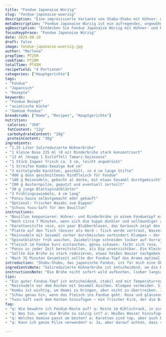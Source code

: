 ```yaml
---
title: "Fondue Japonaise Würzig"
slug: "fondue-japonaise-wuerzig"
description: "Eine improvisierte Variante von Shabu-Shabu mit Hühner- und Rinderbrühe als Basis. Frische Ingwerwurzel und gerösteter Kombu bringen Tiefgang, die Karotten geben knackige Süße. Statt traditionellen Shiitake verwende ich Austernpilze, etwas erdiger im Geschmack. Statt Soba greife ich auf Reisnudeln, die saugen die Brühe besser auf. Die Sojasauce tausche ich gegen Tamari für eine weichere Salznote. Ein Schuss Yuzu-Saft bringt Frische. Langanhaltiges Simmern lässt Aromen verschmelzen, dennoch behalte ich knackige Bissfestigkeit bei Gemüse und Fleisch als Qualitätsmerkmal. Ponzu mit extra Sud, frischer Wasabi nebenbei, rundet ab."
metaDescription: "Fondue Japonaise Würzig ist ein aufregendes, ungewöhnliches Fondue mit frischen Zutaten und perfekten Aromen für die ganze Familie."
ogDescription: "Entdecken Sie Fondue Japonaise Würzig mit Hühner- und Rinderbrühe. Ein einzigartiges Erlebnis mit frischem Gemüse und zartem Fleisch."
focusKeyphrase: "Fondue Japonaise Würzig"
date: 2025-08-10
draft: false
image: fondue-japonaise-wuerzig.jpg
author: "Marlena"
prepTime: PT25M
cookTime: PT20M
totalTime: PT45M
recipeYield: "4 Portionen"
categories: ["Hauptgerichte"]
tags:
- "Fondue"
- "Japanisch"
- "Rezepte"
keywords:
- "Fondue Rezept"
- "asiatische Küche"
- "Gemüse Fondue"
breadcrumb: ["Home", "Recipes", "Hauptgerichte"]
nutrition: 
 calories: "350"
 fatContent: "12g"
 carbohydrateContent: "28g"
 proteinContent: "30g"
ingredients:
- "1,25 Liter Salzreduzierte Hühnerbrühe"
- "1 kleine Dose 225 ml (8 oz) Rinderbrühe stark konzentriert"
- "12 ml (knapp 1 Esslöffel) Tamari-Sojasauce"
- "1 Stück Ingwer frisch ca. 3 cm, leicht angedrückt"
- "1 Streifen Kombu-Seealge 4x4 cm"
- "3 mittelgroße Karotten, geschält, in 4 cm lange Stifte"
- "400 g dünn geschnittenes Rindfleisch für Fondue"
- "180 g Reisnudeln, gekocht al dente, mit etwas Sesamöl durchgemischt"
- "200 g Austernpilze, geputzt und eventuell zerteilt"
- "30 g junge Blattspinatblätter"
- "3 Frühlingszwiebeln, 4 cm lang"
- "Ponzu-Sauce selbstgemacht oder gekauft"
- "Optional: frischer Wasabi zum Dippen"
- "Schuss Yuzu-Saft für den Bouillon"
instructions:
- "Bouillon komponieren: Hühner- und Rinderbrühe in einem Fonduetopf erhitzen, Tamari einrühren. Den Ingwerklotz leicht andrücken, nicht schneiden – so gibt er mehr Aroma ohne zu dominant zu sein. Kombu kurz mit einkochen. Hitze runterdrehen ums sanftes Simmern."
- "Nach circa 7 Minuten, wenn sich die Suppe dunkler und vollmundiger anfühlt, Ingwer und Kombu rausfischen, bevor Bitterstoffe überhandnehmen. Die Brühe riecht dann würzig-frisch mit leicht umami-schwerem Nachklang."
- "Karottenstifte rein, ein paar Blubberblasen, das Geräusch zeigt den Anfang des Garprozesses an. Immer mal mit der Gabel prüfen, ‚zu weich?‘ Nicht – sie sollen knackig sein, warum 4-5 Minuten reichen. Das Gemüse mit Schaumkelle rausnehmen und auf Teller legen; die Karotten dürfen beim Dippen zupacken."
- "Platte auf den Tisch (besser als Herd – Tisch werde vertraut, Wasser pfeift leise in der Schüssel). Brühe auf mittlerer Heizstufe lassen, leicht blubbernd. Fleisch in hauchdünnen Scheiben bereit legen – brauche gutes Messer oder schon geschnitten beim Metzger holen, dann haben die Fasern Spaß beim Cochen und reißen nicht."
- "Reisnudeln mit Sesamöl vorher durchmischen verhindert Klumpen – der Ölfilm hilft auch später beim Gabeln. Ich fand Austernpilze passen aromatisch besser als Shiitake, etwas nussig, haben leichte Bissfestigkeit und den Waldboden unterlegt."
- "Spinatblätter früh waschen, Zwiebelringe schneiden locker auf Vorrat, die nehmen wenig Platz und wandern einzeln in die Brühe. Der Effekt: Zwiebeln geben eine milde Schärfe, Spinat mildert Fleisch vom Fett her."
- "Fleisch im Fondue kurz eintauchen, genau schauen: färbt sich rosa, leicht glänzend, das ist der Punkt—niemand will Gummi oder zähes Stück. Die Brühe nimmt Fleischgeschmack an, ist darum der Hintergrund für Gemüse und Nudeln."
- "Ponzu zu jeder Zeit bereitstellen, als Dip unverzichtbar. Ein Klecks Wasabi nebenher gibt den Schuss Schärfe dazu, aber immer nach Geschmack. Yuzu-Säure gibt dem Ganzen eine frische Note, die beim langen Simmern sonst verloren geht."
- "Sollte die Brühe zu stark reduzieren, etwas heißes Wasser nachgeben, kein kaltes – sonst sinkt die Temperatur und das Fondue macht Pickel."
- "Nach 35 Minuten Gesamtzeit sollte der Fondue-Topf das Aroma optimal umschlossen haben, nicht zu leer sein, und die Zutaten sollten knackig bis zart gleichzeitig im Mund tanzen."
introduction: "Shabu-Shabu, das japanische Fondue, ist für mich eine Übung in Aromenklarheit und Timing. Die Herausforderung: Brühe voll Geschmack ohne Überlagerung, Gemüse und Fleisch im perfekten Zustand. Hühnerbrühe ist die Basis, weil sie leichter als nur Rinderbrühe getragen wird, braucht man also nicht ständig abschmecken. Kombu statt Nori bringt einen volleren Seegeschmack ohne schleimigen Effekt. Für mich heißt das ständiges Riechen und Schauen: Wie dunkel wird die Brühe? Wie knackig sind die Karotten? Und das Fleisch darf keine Chance haben trocken zu werden. Alles hat seine Zeit und Geräusch, von sanftem Köcheln bis zum leisen Klacken der Fleischscheiben, die eintauchen. Meine Varianten entwickeln sich aus Experimenten mit verschiedenen Pilzen und Nudeln- diesmal Reis statt Soba. Jeder Schritt ein kleines Abenteuer, eine Lektion in Geduld und Akzeptanz der kleinen Fehler, die das Gericht erst lebendig machen."
ingredientsNote: "Salzreduzierte Hühnerbrühe ist entscheidend, um die Kontrolle über das Salz zu behalten – sonst wird die Brühe schnell zu salzig, vor allem wenn Konzentrate dazukommen. Rinderbrühe nutze ich konzentriert, aber in kleiner Menge, sonst verdrängt sie die feinen Aromen. Ingwer sollte nicht zerkleinert werden, nur angedrückt, sonst wird der Geschmack zu scharf und überlagert. Kombu ist ein besserer Ersatz für Nori hier, also mit milderer Wirkung und trotzdem tiefem Umami, der keine schleimigen Texturen bringt. Reisnudeln sind eine clevere Abwandlung, weil sie gut die Brühe aufnehmen und beim Stochern nicht zerfallen wie feine Soba. Bei Pilzen sollte man darauf achten, keine zu staubigen Exemplare zu verwenden, das zieht sonst Bitterstoffe in die Fonduebrühe. Frischer Spinat statt Babysalat – gibt mehr Textur und gesundheitliche Extras. Tamari statt Sojasauce – weniger salzig und fermentierter Geschmack, den ich persönlich angenehmer finde. Yuzu-Saft als Zugabe aromatisiert die Brühe nach dem Kochen, ein kleiner Luxus, aber gibt einen erfrischenden Kontrapunkt zum Umami."
instructionsNote: "Die Brühe nicht sofort wild aufkochen, lieber langsam hochfahren, das schont die Qualität der Zutaten und vermeidet trübe Flüssigkeiten. Mit Ingwer und Kombu zusammen erhitzen erlaubt die Aromen sich frei zu entfalten, aber die Zutaten danach entfernen – sonst wird die Brühe bitter und langweilig. Karotten immer beizeiten rausnehmen, wenn noch fest – das ist der Kontrast zum zarten Fleisch. Fleisch unbedingt ganz frisch nutzen und dünn schneiden, das geht schneller und schmeckt besser, wenn nah am Servieren verarbeitet. Reisnudeln nicht zu lange kochen – leicht bissfest ist besser, sonst matschen sie bei Warmhalten in der Brühe. Pilze erst ganz zuletzt ins Fondue, sie brauchen nicht lange und geben schnell ihr Aroma ab. Die Tischplatte sollte stabil stehen, damit der Fonduetopf sicher ist; Fondueplatten mit Temperaturwahl sind Gold wert, sonst verbrennt die Brühe oder kocht zu stark. Wasabi erst an den Tisch bringen – regelmäßiges Probieren von Brühe und Dips bewahrt das Gleichgewicht. Bei zuviel Reduktion einfach heißes Wasser vorsichtig auffüllen, nicht eiskalt, um keine Temperaturstöße zu verursachen. Das Zusammenspiel der Zeitpunkte ist entscheidend – auch ich vergesse das manchmal und lerne dann wieder, wie wichtig der visuelle Blick und die Tasthand sind."
tips:
- "Ein guter Fondue-Topf ist entscheidend, stabil und mit Temperaturregelung. Für die Brühe: Hühnerbrühe ist leichter. Rinderbrühe nutzt konzentriert. Achte auf den Geschmack. Zu viel kann Dominanz bringen."
- "Reisnudeln vor dem Kochen mit Sesamöl mischen. Klumpen vermeiden. Sie fangen die Brühe gut auf. Austernpilze sind aromatischer. Shiitake passen nicht immer zu meinem Geschmack. Probier doch mal!"
- "Kombu ist wichtig, um Umami zu bringen, aber nicht zu übertreiben. Ingwer nur andrücken, nicht schneiden. Sonst wird's zu scharf. Gemüse früh genug rausnehmen. Karotten müssen knackig bleiben."
- "Schau genau hin, wenn das Fleisch ins Fondue geht. Rosa und glänzend, das ist der Punkt. Wenn es zu weit gart, wird's zäh. Immer wieder probieren und die Brühe im Blick behalten."
- "Yuzu-Saft nach dem Kochen hinzufügen – ein frischer Kick, der die Brühe etwas aufhellt. Aber pass auf, nicht überdosieren. Die Balance muss stimmen, auch beim Wasabi. Jeder hat andere Vorlieben."
faq:
- "q: Wie bewahre ich Fondue-Reste auf? a: Reste im Kühlschrank, in einem luftdichten Behälter. Brühe kann sich setzen. Vor dem Erwärmen etwas Wasser hinzufügen, um die Temperatur anzupassen."
- "q: Was tun, wenn die Brühe zu salzig ist? a: Heißes Wasser hinzufügen. Langsame Anpassung ist der Schlüssel. Geschmack überprüfen und immer wieder anpassen. So bleibt die Brühe genießbar."
- "q: Welches Gemüse passt am besten? a: Karotten sind top, aber auch Brokkoli, Paprika. Du kannst variieren, je nach Vorliebe. Zucchini könnte auch gut passen, wie wäre es?"
- "q: Kann ich ganze Pilze verwenden? a: Ja, aber darauf achten, dass sie nicht zu staubig sind. Am besten frische und saftige Exemplare verwenden. Sie geben schneller Aromen ab und wirken im Fondue nicht matschig."

---
```

